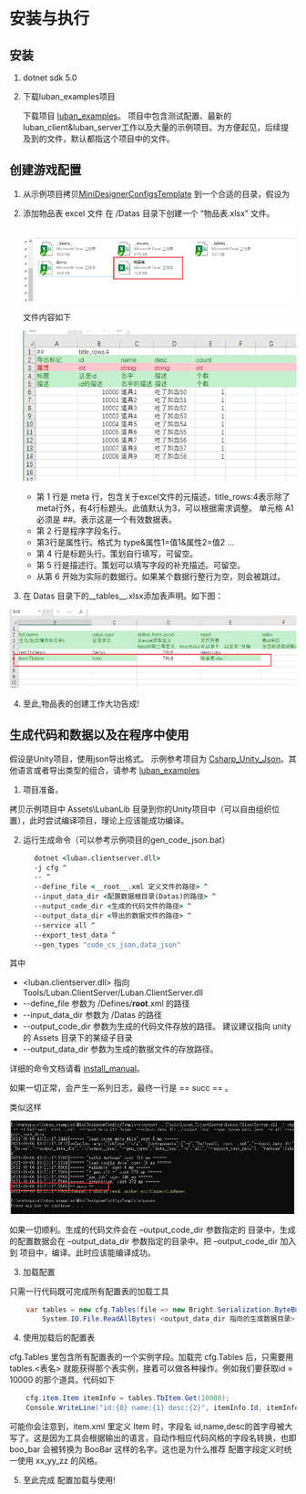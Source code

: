 # 安装与执行

## 安装

1. dotnet sdk 5.0 
1. 下载luban_examples项目

    下载项目 [luban_examples](https://github.com/focus-creative-games/luban_examples)。
    项目中包含测试配置、最新的luban_client&luban_server工作以及大量的示例项目。为方便起见，后续提及到的文件，默认都指这个项目中的文件。

## 创建游戏配置

1. 从示例项目拷贝[MiniDesignerConfigsTemplate](https://github.com/focus-creative-games/luban_examples/MiniDesignerConfigsTemplate) 到一个合适的目录，假设为 <YourConfigs>
2. 添加物品表 excel 文件
    在 <YouConfigs>/Datas 目录下创建一个 “物品表.xlsx” 文件。  
   
   ![如图](images/install/install_03.png) 
   
   文件内容如下

   ![配置](images/install/install_04.png)

   - 第 1 行是 meta 行，包含关于excel文件的元描述，title_rows:4表示除了meta行外，有4行标题头。此值默认为3，可以根据需求调整。
     单元格 A1 必须是 ##。表示这是一个有效数据表。
   - 第 2 行是程序字段名行。
   - 第3行是属性行。格式为 type&属性1=值1&属性2=值2 ...
   - 第 4 行是标题头行。策划自行填写，可留空。
   - 第 5 行是描述行。策划可以填写字段的补充描述。可留空。
   - 从第 6 开始为实际的数据行。如果某个数据行整行为空，则会被跳过。

3. 在 Datas 目录下的__tables__.xlsx添加表声明。如下图：

![添加声明](images/install/install_10.png)


4. 至此,物品表的创建工作大功告成!

## 生成代码和数据以及在程序中使用

 假设是Unity项目，使用json导出格式。 示例参考项目为 [Csharp_Unity_Json](https://github.com/focus-creative-games/luban_examples/Projects/Csharp_Unity_json)。其他语言或者导出类型的组合，请参考 [luban_examples](https://github.com/focus-creative-games/luban_examples)


1.  项目准备。  

拷贝示例项目中 Assets\LubanLib 目录到你的Unity项目中（可以自由组织位置），此时尝试编译项目，理论上应该能成功编译。

2.  运行生成命令（可以参考示例项目的gen_code_json.bat）

```bat
      dotnet <luban.clientserver.dll>
      -j cfg ^
      -- ^
      --define_file <__root__.xml 定义文件的路径> ^
      --input_data_dir <配置数据根目录(Datas)的路径> ^
      --output_code_dir <生成的代码文件的路径> ^
      --output_data_dir <导出的数据文件的路径> ^
      --service all ^
      --export_test_data ^
      --gen_types "code_cs_json,data_json"
 ```

其中 

- <luban.clientserver.dll> 指向  Tools/Luban.ClientServer/Luban.ClientServer.dll
- --define_file  参数为 <YourConfigs>/Defines/__root__.xml 的路径
- --input_data_dir 参数为 <YourConfigs>/Datas 的路径
- --output_code_dir 参数为生成的代码文件存放的路径。 建议建议指向 unity的 Assets 目录下的某级子目录
- --output_data_dir 参数为生成的数据文件的存放路径。

详细的命令文档请看 [install_manual](./luban_install_manual.md)。

如果一切正常，会产生一系列日志，最终一行是 == succ == 。

类似这样

 ![生成结果](images/install/install_07.png)


如果一切顺利。生成的代码文件会在 –output_code_dir 参数指定的 目录中，生成的配置数据会在 –output_data_dir 参数指定的目录中。把 –output_code_dir  加入到 项目中，编译。此时应该能编译成功。

3.  加载配置  
      
只需一行代码既可完成所有配置表的加载工具

```c#
    var tables = new cfg.Tables(file => new Bright.Serialization.ByteBuf(
        System.IO.File.ReadAllBytes( <output_data_dir 指向的生成数据目录> + "/" + file)));
```

4.  使用加载后的配置表

cfg.Tables 里包含所有配置表的一个实例字段。加载完 cfg.Tables 后，只需要用 tables.<表名> 就能获得那个表实例，接着可以做各种操作。例如我们要获取id = 10000 的那个道具。代码如下

```c#
    cfg.item.Item itemInfo = tables.TbItem.Get(10000);
    Console.WriteLine("id:{0} name:{1} desc:{2}", itemInfo.Id, itemInfo.Name, itemInfo.Desc);
```


可能你会注意到，item.xml 里定义 Item 时，字段名 id,name,desc的首字母被大写了。这是因为工具会根据输出的语言，自动作相应代码风格的字段名转换，也即 boo_bar 会被转换为 BooBar 这样的名字。这也是为什么推荐 配置字段定义时统一使用 xx_yy_zz 的风格。

  5.  至此完成 配置加载与使用!
